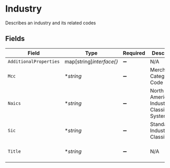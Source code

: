 # Industry

Describes an industry and its related codes


## Fields

| Field                                         | Type                                          | Required                                      | Description                                   | Example                                       |
| --------------------------------------------- | --------------------------------------------- | --------------------------------------------- | --------------------------------------------- | --------------------------------------------- |
| `AdditionalProperties`                        | map[string]*interface{}*                      | :heavy_minus_sign:                            | N/A                                           |                                               |
| `Mcc`                                         | **string*                                     | :heavy_minus_sign:                            | Merchant Category Code                        | 7623                                          |
| `Naics`                                       | **string*                                     | :heavy_minus_sign:                            | North American Industry Classification System | 811412                                        |
| `Sic`                                         | **string*                                     | :heavy_minus_sign:                            | Standard Industrial Classification            | 7623                                          |
| `Title`                                       | **string*                                     | :heavy_minus_sign:                            | N/A                                           | AC, Refrigeration Repair                      |